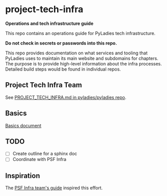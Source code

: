 # project-tech-infra
**Operations and tech infrastructure guide**

This repo contains an operations guide for PyLadies tech infrastructure.

**Do not check in secrets or passwords into this repo.**

This repo provides documentation on what services and tooling that PyLadies uses
to maintain its main website and subdomains for chapters. The purpose is to provide
high-level information about the infra processes. Detailed build steps
would be found in individual repos.

## Project Tech Infra Team

See [PROJECT_TECH_INFRA.md in pyladies/pyladies repo]([https://github.com/pyladies/pyladies/PROJECT_TECH_INFRA.md](https://github.com/pyladies/pyladies/blob/main/PROJECT_TECH_INFRA.md)).

## Basics

[Basics document](./basics.md)

## TODO
- [ ] Create outline for a sphinx doc
- [ ] Coordinate with PSF Infra 

## Inspiration

The [PSF Infra team's guide](https://infra.psf.io/) inspired this effort.
